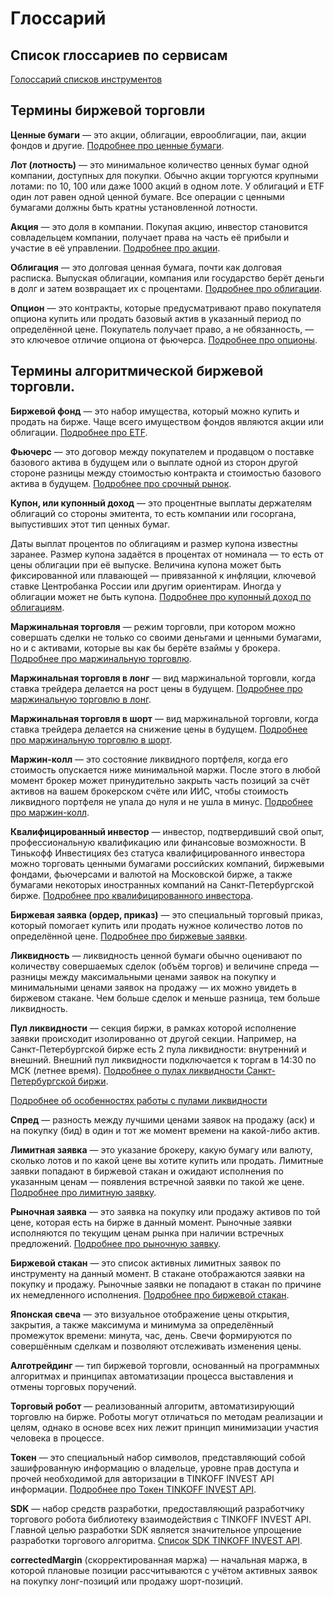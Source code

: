 # Глоссарий

## Список глоссариев по сервисам

[Голоссарий списков инструментов](https://russianinvestments.github.io/investAPI/glossary-instrument/)

## Термины биржевой торговли

**Ценные бумаги** — это акции, облигации, еврооблигации, паи, акции фондов и другие. [Подробнее про ценные бумаги](https://help.tinkoff.ru/invest-to/invest-to-security/).

<a name="lot"></a>
**Лот (лотность)** — это минимальное количество ценных бумаг одной компании, доступных 
для покупки. Обычно акции торгуются крупными лотами: по 10, 100 или даже 1000 акций в 
одном лоте. У облигаций и ETF один лот равен одной ценной бумаге. Все операции с ценными
бумагами должны быть кратны установленной лотности.

**Акция** — это доля в компании. Покупая акцию, инвестор становится совладельцем компании, получает права 
на часть её прибыли и участие в её управлении. [Подробнее про акции](https://help.tinkoff.ru/invest-to/invest-to-shares/).

**Облигация** — это долговая ценная бумага, почти как долговая расписка. Выпуская облигации, компания или 
государство берёт деньги в долг и затем возвращает их с процентами. [Подробнее про облигации](https://help.tinkoff.ru/invest-to/invest-to-bonds/).

**Oпцион** — это контракты, которые предусматривают право покупателя опциона купить или продать базовый актив в указанный 
период по определённой цене. Покупатель получает право, а не обязанность, — это ключевое отличие опциона от фьючерса.
[Подробнее про опционы](https://www.tinkoff.ru/invest/help/brokerage/account/forts/options/).

## Термины алгоритмической биржевой торговли. 

**Биржевой фонд** — это набор имущества, который можно купить и продать на бирже. Чаще всего имуществом 
фондов являются акции или облигации. [Подробнее про ETF](https://help.tinkoff.ru/invest-to/invest-to-etfs/).

**Фьючерс** — это договор между покупателем и продавцом о поставке базового актива в будущем или о выплате 
одной из сторон другой стороне разницы между стоимостью контракта и стоимостью базового актива в будущем. 
[Подробнее про срочный рынок](https://help.tinkoff.ru/forts/).

<a name="coupon"></a>
**Купон, или купонный доход** — это процентные выплаты держателям облигаций со стороны эмитента, то есть 
компании или госоргана, выпустивших этот тип ценных бумаг.

Даты выплат процентов по облигациям и размер купона известны заранее. Размер купона задаётся в процентах от 
номинала — то есть от цены облигации при её выпуске. Величина купона может быть фиксированной или плавающей — 
привязанной к инфляции, ключевой ставке Центробанка России или другим ориентирам. Иногда у облигации 
может не быть купона. [Подробнее про купонный доход по облигациям](https://www.tinkoff.ru/invest/account/help/get-profit/coupon-yield).

**Маржинальная торговля** — режим торговли, при котором можно совершать сделки не только со своими деньгами 
и ценными бумагами, но и с активами, которые вы как бы берёте взаймы у брокера. [Подробнее про маржинальную торговлю](https://help.tinkoff.ru/margin-trade/).

**Маржинальная торговля в лонг** — вид маржинальной торговли, когда ставка трейдера делается на рост цены 
в будущем. [Подробнее про маржинальную торговлю в лонг](https://help.tinkoff.ru/margin-trade/long/what-is/).

**Маржинальная торговля в шорт** — вид маржинальной торговли, когда ставка трейдера делается на снижение 
цены в будущем. [Подробнее про маржинальную торговлю в шорт](https://help.tinkoff.ru/margin-trade/short/what-is/).

**Маржин-колл** — это состояние ликвидного портфеля, когда его стоимость опускается ниже минимальной 
маржи. После этого в любой момент брокер может принудительно закрыть часть позиций за счёт активов на 
вашем брокерском счёте или ИИС, чтобы стоимость ликвидного портфеля не упала до нуля и не ушла в минус. 
[Подробнее про маржин-колл](https://help.tinkoff.ru/margin-trade/short/margin-call/).

**Квалифицированный инвестор** — инвестор, подтвердивший свой опыт, профессиональную квалификацию или 
финансовые возможности. В Тинькофф Инвестициях без статуса квалифицированного инвестора можно торговать 
ценными бумагами российских компаний, биржевыми фондами, фьючерсами и валютой на Московской бирже, а 
также бумагами некоторых иностранных компаний на Санкт-Петербургской бирже. 
[Подробнее про квалифицированного инвестора](https://help.tinkoff.ru/invest-premium/invest-premium-qualification/invest-premium-preference/).

**Биржевая заявка (ордер, приказ)** — это специальный торговый приказ, который помогает купить или продать нужное 
количество лотов по определённой цене. 
[Подробнее про биржевые заявки](https://www.tinkoff.ru/invest/account/help/trade-on-bs/bids/#q1).

**Ликвидность** — ликвидность ценной бумаги обычно оценивают по количеству совершаемых сделок 
(объём торгов) и величине спреда — разницы между максимальными ценами заявок на покупку и минимальными 
ценами заявок на продажу — их можно увидеть в биржевом стакане. Чем больше сделок и меньше разница, тем 
больше ликвидность.

**Пул ликвидности** — секция биржи, в рамках которой исполнение заявки происходит изолированно от другой 
секции. Например, на Санкт-Петербургской бирже есть 2 пула ликвидности: внутренний и внешний. Внешний пул 
ликвидности подключается к торгам в 14:30 по МСК (летнее время). 
[Подробнее о пулах ликвидности Санкт-Петербургской биржи](https://spbexchange.ru/ru/stocks/inostrannye/). 

[Подробнее об особенностях работы с пулами ликвидности](/investAPI/faq_orders/)

**Спред** — разность между лучшими ценами заявок на продажу (аск) и на покупку (бид) в один и тот же 
момент времени на какой-либо актив. 

**Лимитная заявка** — это указание брокеру, какую бумагу или валюту, сколько лотов и по какой цене вы 
хотите купить или продать. Лимитные заявки попадают в биржевой стакан и ожидают исполнения по указанным 
ценам — появления встречной заявки по такой же цене. 
[Подробнее про лимитную заявку](https://www.tinkoff.ru/invest/account/help/trade-on-bs/bids/#q6).

**Рыночная заявка** — это заявка на покупку или продажу активов по той цене, которая есть на бирже в 
данный момент. Рыночные заявки исполняются по текущим ценам рынка при наличии встречных предложений. 
[Подробнее про рыночную заявку](https://www.tinkoff.ru/invest/account/help/trade-on-bs/bids/#q7).

**Биржевой стакан** — это список активных лимитных заявок по инструменту на данный момент. В стакане 
отображаются заявки на покупку и продажу. Рыночные заявки не попадают в стакан по 
причине их немедленного исполнения. [Подробнее про биржевой стакан](https://www.tinkoff.ru/invest/account/help/trade-on-bs/bids/#q13).

**Японская свеча** — это визуальное отображение цены открытия, закрытия, а также максимума и минимума 
за определённый промежуток времени: минута, час, день. Свечи формируются по совершённым сделкам и 
позволяют отслеживать изменения цены.

**Алготрейдинг** — тип биржевой торговли, основанный на программных алгоритмах и принципах автоматизации 
процесса выставления и отмены торговых поручений.

**Торговый робот** — реализованный алгоритм, автоматизирующий торговлю на бирже. Роботы могут отличаться 
по методам реализации и целям, однако в основе всех них лежит принцип минимизации участия человека в 
процессе.

**Токен** — это специальный набор символов, представляющий собой зашифрованную информацию о владельце, 
уровне прав доступа и прочей необходимой для авторизации в TINKOFF INVEST API информации. 
[Подробнее про Токен TINKOFF INVEST API](/investAPI/index#public-api).

**SDK** — набор средств разработки, предоставляющий разработчику торгового робота библиотеку 
взаимодействия с TINKOFF INVEST API. Главной целью разработки SDK является значительное упрощение 
разработки торгового алгоритма. [Список SDK TINKOFF INVEST API](/investAPI/index#sdk-public-api).

**correctedMargin** (скорректированная маржа) — начальная маржа, в которой плановые позиции рассчитываются с учётом 
активных заявок на покупку лонг-позиций или продажу шорт-позиций.



